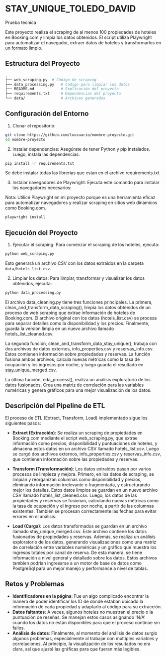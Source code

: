 # STAY_UNIQUE_TOLEDO_DAVID
Prueba tecnica

Este proyecto realiza el scraping de al menos 100 propiedades de hoteles en Booking.com y limpia los datos obtenidos. El script utiliza Playwright para automatizar el navegador, extraer datos de hoteles y transformarlos en un formato limpio.

## Estructura del Proyecto

```bash
.
├── web_scraping.py  # Código de scraping
├── data_processing.py   # Código para limpiar los datos
├── README.md            # Explicación del proyecto
├── requirements.txt     # Dependencias del proyecto
└── data/                # Archivos generados
```

## Configuración del Entorno

1. Clonar el repositorio:

```bash
git clone https://github.com/tuusuario/nombre-proyecto.git
cd nombre-proyecto
```

2. Instalar dependencias: Asegúrate de tener Python y pip instalados. Luego, instala las dependencias:

```bash
pip install -r requirements.txt
```

Se debe instalar todas las librerias que estan en el archivo requirements.txt

3. Instalar navegadores de Playwright: Ejecuta este comando para instalar los navegadores necesarios:

Nota: Utilicé Playwright en mi proyecto porque es una herramienta eficaz para automatizar navegadores y realizar scraping en sitios web dinámicos como Booking.com.

```bash
playwright install
```

## Ejecución del Proyecto

1. Ejecutar el scraping: Para comenzar el scraping de los hoteles, ejecuta:

```bash
python web_scraping.py
```

Esto generará un archivo CSV con los datos extraídos en la carpeta `data/hotels_list.csv`.

2. Limpiar los datos: Para limpiar, transformar y visualizar los datos obtenidos, ejecuta:

```bash
python data_processing.py
```

El archivo data_cleaning.py tiene tres funciones principales. La primera, clean_and_transform_data_scraping(), limpia los datos obtenidos de un proceso de web scraping que extrae información de hoteles de Booking.com. El archivo original con los datos (hotels_list.csv) se procesa para separar detalles como la disponibilidad y los precios. Finalmente, guarda la versión limpia en un nuevo archivo llamado hotels_list_cleaned.csv.

La segunda función, clean_and_transform_data_stay_unique(), trabaja con dos archivos de datos externos, info_properties.csv y reservas_info.csv. Estos contienen información sobre propiedades y reservas. La función fusiona ambos archivos, calcula nuevas métricas como la tasa de ocupación y los ingresos por noche, y luego guarda el resultado en stay_unique_merged.csv.

La última función, eda_process(), realiza un análisis exploratorio de los datos fusionados. Crea una matriz de correlación para las variables numéricas y genera gráficos para una mejor visualización de los datos.


## Descripción del Pipeline de ETL

El proceso de ETL (Extract, Transform, Load) implementado sigue los siguientes pasos:

- **Extract (Extracción)**: Se realiza un scraping de propiedades en Booking.com mediante el script web_scraping.py, que extrae información como precios, disponibilidad y puntuaciones de hoteles, y almacena estos datos en un archivo CSV llamado hotels_list.csv. Luego se cargó dos archivos externos, info_properties.csv y reservas_info.csv, que contienen información sobre las propiedades y reservas.

- **Transform (Transformación)**: Los datos extraídos pasan por varios procesos de limpieza y mejora. Primero, en los datos de scraping, se limpian y reorganizan columnas como disponibilidad y precios, eliminando información irrelevante o fragmentada, y estructurando mejor los detalles. Estos datos limpios se guardan en un nuevo archivo CSV llamado hotels_list_cleaned.csv. Luego, los datos de las propiedades y reservas se fusionan, calculando nuevas métricas como la tasa de ocupación y el ingreso por noche, a partir de las columnas existentes. También se procesan correctamente las fechas para evitar errores en el análisis.

- **Load (Carga)**: Los datos transformados se guardan en un archivo llamado stay_unique_merged.csv. Este archivo contiene los datos fusionados de propiedades y reservas. Además, se realiza un análisis exploratorio de los datos, generando visualizaciones como una matriz de correlación entre variables numéricas y un gráfico que muestra los ingresos totales por canal de reserva. De esta manera, se tiene información a nivel general y detallado sobre los datos. Estos archivos tambien podrían ingresarse a un motor de base de datos como PostgreSql para un mejor manejo y performance a nivel de tablas.

## Retos y Problemas

- **Identificadores en la página**: Fue un algo complicado encontrar la manera de poder identificar los ID de donde estaban ubicado la información de cada propiedad y adaptarlo al código para su extracción.
- **Datos faltantes**: A veces, algunos hoteles no muestran el precio o la puntuación de reseñas. Se manejan estos casos asignando 'N/A' cuando los datos no están disponibles para que el proceso continúe sin fallos.
- **Análisis de datos**: Finalmente, al momento del análisis de datos surgio algunos problemas, especialmente al trabajar con múltiples variables y correlaciones. Al principio, la visualización de los resultados no era clara, así que ajusté las gráficas para que fueran más legibles.
